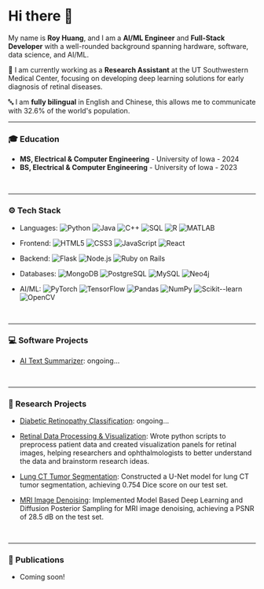 # Hi there 👋

My name is **Roy Huang**, and I am a **AI/ML Engineer** and **Full-Stack Developer** with a well-rounded background spanning hardware, software, data science, and AI/ML.

💼 I am currently working as a **Research Assistant** at the UT Southwestern Medical Center, 
focusing on developing deep learning solutions for early diagnosis of retinal diseases.

🔤 I am **fully bilingual** in English and Chinese, 
this allows me to communicate with 32.6% of the world's population. 

---

### 🎓 Education

- **MS, Electrical & Computer Engineering** - University of Iowa - 2024
- **BS, Electrical & Computer Engineering** - University of Iowa - 2023

<br>

---

### ⚙️ Tech Stack

- Languages:
![Python](https://img.shields.io/badge/Python-3776AB?style=flat&logo=python&logoColor=white)
![Java](https://img.shields.io/badge/Java-007396?style=flat&logo=java&logoColor=white)
![C++](https://img.shields.io/badge/C++-00599C?style=flat&logo=c%2B%2B&logoColor=white)
![SQL](https://img.shields.io/badge/SQL-4479A1?style=flat&logo=postgresql&logoColor=white)
![R](https://img.shields.io/badge/R-276DC3?style=flat&logo=r&logoColor=white)
![MATLAB](https://img.shields.io/badge/MATLAB-0076A8?style=flat&logo=Mathworks&logoColor=white)

- Frontend:
![HTML5](https://img.shields.io/badge/HTML5-E34F26?style=flat&logo=html5&logoColor=white)
![CSS3](https://img.shields.io/badge/CSS3-1572B6?style=flat&logo=css3&logoColor=white)
![JavaScript](https://img.shields.io/badge/JavaScript-F7DF1E?style=flat&logo=javascript&logoColor=black)
![React](https://img.shields.io/badge/React-20232A?style=flat&logo=react&logoColor=61DAFB)

- Backend:
![Flask](https://img.shields.io/badge/Flask-000000?style=flat&logo=flask&logoColor=white)
![Node.js](https://img.shields.io/badge/Node.js-339933?style=flat&logo=nodedotjs&logoColor=white)
![Ruby on Rails](https://img.shields.io/badge/Ruby_on_Rails-CC0000?style=flat&logo=ruby-on-rails&logoColor=white)

- Databases:
![MongoDB](https://img.shields.io/badge/MongoDB-47A248?style=flat&logo=mongodb&logoColor=white)
![PostgreSQL](https://img.shields.io/badge/PostgreSQL-316192?style=flat&logo=postgresql&logoColor=white)
![MySQL](https://img.shields.io/badge/MySQL-005C84?style=flat&logo=mysql&logoColor=white)
![Neo4j](https://img.shields.io/badge/Neo4j-008CC1?style=flat&logo=neo4j&logoColor=white)

- AI/ML:
![PyTorch](https://img.shields.io/badge/PyTorch-EE4C2C?style=flat&logo=pytorch&logoColor=white)
![TensorFlow](https://img.shields.io/badge/TensorFlow-FF6F00?style=flat&logo=tensorflow&logoColor=white)
![Pandas](https://img.shields.io/badge/Pandas-150458?style=flat&logo=pandas&logoColor=white)
![NumPy](https://img.shields.io/badge/NumPy-013243?style=flat&logo=numpy&logoColor=white)
![Scikit--learn](https://img.shields.io/badge/Scikit--learn-F7931E?style=flat&logo=scikitlearn&logoColor=white)
![OpenCV](https://img.shields.io/badge/OpenCV-5C3EE8?style=flat&logo=opencv&logoColor=white)

<br>


---

### 💻 Software Projects

- [AI Text Summarizer](): ongoing...

<br>

---

### 🧬 Research Projects

- [Diabetic Retinopathy Classification](): ongoing... 


- [Retinal Data Processing & Visualization](): Wrote python scripts to preprocess patient data and created visualization panels for retinal images, helping researchers and ophthalmologists to better understand the data and brainstorm research ideas.

- [Lung CT Tumor Segmentation](https://github.com/RoyH11/DLMI_Final_Project): Constructed a U-Net model for lung CT tumor segmentation, achieving 0.754 Dice score on our test set. 

- [MRI Image Denoising](https://github.com/RoyH11/AML-projects): Implemented Model Based Deep Learning and Diffusion Posterior Sampling for MRI image denoising, achieving a PSNR of 28.5 dB on the test set. 

<br>

---

### 📰 Publications
- Coming soon! 
